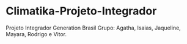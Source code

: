 # Climatika-Projeto-Integrador
 
Projeto Integrador Generation Brasil Grupo: Agatha, Isaias, Jaqueline, Mayara, Rodrigo e Vitor. 
 
